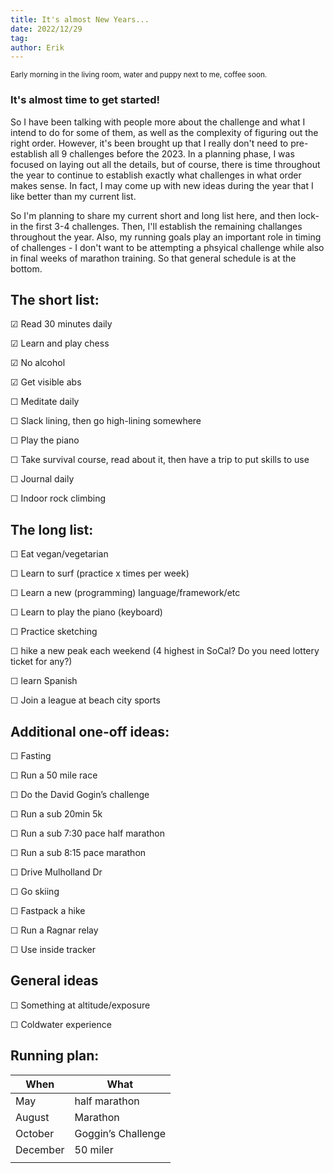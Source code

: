 ```yaml
---
title: It's almost New Years...
date: 2022/12/29
tag:
author: Erik
---
```


<small>Early morning in the living room, water and puppy next to me, coffee soon.</small>

### It's almost time to get started!

So I have been talking with people more about the challenge and what I intend to do for some of them, as well as the complexity of figuring out the right order. However, it's been brought up that I really don't need to pre-establish all 9 challenges before the 2023. In a planning phase, I was focused on laying out all the details, but of course, there is time throughout the year to continue to establish exactly what challenges in what order makes sense. In fact, I may come up with new ideas during the year that I like better than my current list.

So I'm planning to share my current short and long list here, and then lock-in the first 3-4 challenges. Then, I'll establish the remaining challanges throughout the year. Also, my running goals play an important role in timing of challenges - I don't want to be attempting a phsyical challenge while also in final weeks of marathon training. So that general schedule is at the bottom.

## The short list:
&#x2611;  Read 30 minutes daily

&#x2611;  Learn and play chess

&#x2611;  No alcohol

&#x2611;  Get visible abs

&#9744;  Meditate daily

&#9744;  Slack lining, then go high-lining somewhere

&#9744;  Play the piano

&#9744;  Take survival course, read about it, then have a trip to put skills to use

&#9744;  Journal daily

&#9744;  Indoor rock climbing

## The long list:
&#9744;  Eat vegan/vegetarian

&#9744;  Learn to surf (practice x times per week)

&#9744;  Learn a new (programming) language/framework/etc

&#9744;  Learn to play the piano (keyboard)

&#9744;  Practice sketching

&#9744;  hike a new peak each weekend (4 highest in SoCal? Do you need lottery ticket for any?)

&#9744;  learn Spanish

&#9744;  Join a league at beach city sports

## Additional one-off ideas:
&#9744;  Fasting

&#9744;  Run a 50 mile race

&#9744;  Do the David Gogin’s challenge

&#9744;  Run a sub 20min 5k

&#9744;  Run a sub 7:30 pace half marathon

&#9744;  Run a sub 8:15 pace marathon

&#9744;  Drive Mulholland Dr

&#9744;  Go skiing

&#9744;  Fastpack a hike

&#9744;  Run a Ragnar relay

&#9744;  Use inside tracker

## General ideas
&#9744;  Something at altitude/exposure

&#9744;  Coldwater experience

## Running plan:

| When | What |
| --- | --- |
| May | half marathon |
| August | Marathon |
| October | Goggin’s Challenge |
| December | 50 miler |
|  |  |